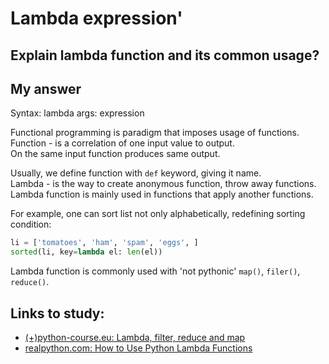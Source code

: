 # Lambda expression'

## Explain lambda function and its common usage?

## My answer

Syntax:
    lambda args: expression

Functional programming is paradigm that imposes usage of functions.  
Function - is a correlation of one input value to output.  
On the same input function produces same output.  

Usually, we define function with `def` keyword, giving it name.    
Lambda - is the way to create anonymous function, throw away functions.  
Lambda function is mainly used in functions that apply another functions.  

For example, one can sort list not only alphabetically, redefining sorting condition:
```python
li = ['tomatoes', 'ham', 'spam', 'eggs', ]
sorted(li, key=lambda el: len(el))
```

Lambda function is commonly used with 'not pythonic' `map()`, `filer()`, `reduce()`.

## Links to study:
* [(+)python-course.eu: Lambda, filter, reduce and map](https://python-course.eu/python3_lambda.php)
* [realpython.com: How to Use Python Lambda Functions](https://realpython.com/python-lambda/)
